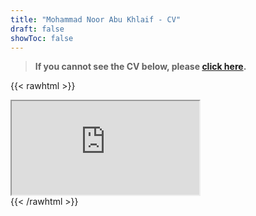 ```yaml
---
title: "Mohammad Noor Abu Khlaif - CV"
draft: false
showToc: false
---
```


> **If you cannot see the CV below, please [click here](https://go.noor.guru/cv).**

{{< rawhtml >}}
<div class="cv">
<iframe class="cv-iframe"
    src="https://drive.google.com/file/d/0B2215F1Cj2_0ZF9FVFlpNXhSUmM/preview?resourcekey=0-9k-rwe4Z2O1SrzQCW0ZC5w"
    allow="autoplay">
</iframe>
</div>
{{< /rawhtml >}}
